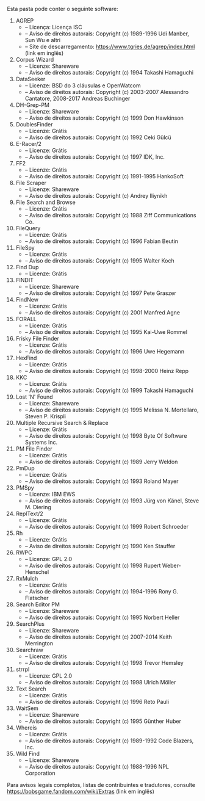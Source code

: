 ﻿Esta pasta pode conter o seguinte software:

1. AGREP
   - – Licença: Licença ISC
   - – Aviso de direitos autorais: Copyright (c) 1989-1996 Udi Manber, Sun Wu e altri
   - – Site de descarregamento: https://www.tgries.de/agrep/index.html (link em inglês)
2. Corpus Wizard
   - – Licenze: Shareware
   - – Aviso de direitos autorais: Copyright (c) 1994 Takashi Hamaguchi
3. DataSeeker
   - – Licenze: BSD do 3 cláusulas e OpenWatcom
   - – Aviso de direitos autorais: Copyright (c) 2003-2007 Alessandro Cantatore, 2008-2017 Andreas Buchinger
4. DH-Grep-PM
   - – Licenze: Shareware
   - – Aviso de direitos autorais: Copyright (c) 1999 Don Hawkinson
5. DoublesFinder
   - – Licenze: Grátis
   - – Aviso de direitos autorais: Copyright (c) 1992 Ceki Gülcü
6. E-Racer/2
   - – Licenze: Grátis
   - – Aviso de direitos autorais: Copyright (c) 1997 IDK, Inc.
7. FF2
   - – Licenze: Grátis
   - – Aviso de direitos autorais: Copyright (c) 1991-1995 HankoSoft
8. File Scraper
   - – Licenze: Shareware
   - – Aviso de direitos autorais: Copyright (c) Andrey Iliynikh
9. File Search and Browse
   - – Licenze: Grátis
   - – Aviso de direitos autorais: Copyright (c) 1988 Ziff Communications Co.
10. FileQuery
    - – Licenze: Grátis
    - – Aviso de direitos autorais: Copyright (c) 1996 Fabian Beutin
11. FileSpy
    - – Licenze: Grátis
    - – Aviso de direitos autorais: Copyright (c) 1995 Walter Koch
12. Find Dup
    - – Licenze: Grátis
13. FINDIT
    - – Licenze: Shareware
    - – Aviso de direitos autorais: Copyright (c) 1997 Pete Graszer
14. FindNew
    - – Licenze: Grátis
    - – Aviso de direitos autorais: Copyright (c) 2001 Manfred Agne
15. FORALL
    - – Licenze: Grátis
    - – Aviso de direitos autorais: Copyright (c) 1995 Kai-Uwe Rommel
16. Frisky File Finder
    - – Licenze: Grátis
    - – Aviso de direitos autorais: Copyright (c) 1996 Uwe Hegemann
17. HexFind
    - – Licenze: Grátis
    - – Aviso de direitos autorais: Copyright (c) 1998-2000 Heinz Repp
18. KKC
    - – Licenze: Grátis
    - – Aviso de direitos autorais: Copyright (c) 1999 Takashi Hamaguchi
19. Lost 'N' Found
    - – Licenze: Shareware
    - – Aviso de direitos autorais: Copyright (c) 1995 Melissa N. Mortellaro, Steven P. Krispli
20. Multiple Recursive Search & Replace
    - – Licenze: Grátis
    - – Aviso de direitos autorais: Copyright (c) 1998 Byte Of Software Systems Inc.
21. PM File Finder
    - – Licenze: Grátis
    - – Aviso de direitos autorais: Copyright (c) 1989 Jerry Weldon
22. PmDup
    - – Licenze: Grátis
    - – Aviso de direitos autorais: Copyright (c) 1993 Roland Mayer
23. PMSpy
    - – Licenze: IBM EWS
    - – Aviso de direitos autorais: Copyright (c) 1993 Jürg von Känel, Steve M. Diering
24. ReplText/2
    - – Licenze: Grátis
    - – Aviso de direitos autorais: Copyright (c) 1999 Robert Schroeder
25. Rh
    - – Licenze: Grátis
    - – Aviso de direitos autorais: Copyright (c) 1990 Ken Stauffer
26. RWPC
    - – Licenze: GPL 2.0
    - – Aviso de direitos autorais: Copyright (c) 1998 Rupert Weber-Henschel
27. RxMulch
    - – Licenze: Grátis
    - – Aviso de direitos autorais: Copyright (c) 1994-1996 Rony G. Flatscher
28. Search Editor PM
    - – Licenze: Shareware
    - – Aviso de direitos autorais: Copyright (c) 1995 Norbert Heller
29. SearchPlus
    - – Licenze: Shareware
    - – Aviso de direitos autorais: Copyright (c) 2007-2014 Keith Merrington
30. Searchraw
    - – Licenze: Grátis
    - – Aviso de direitos autorais: Copyright (c) 1998 Trevor Hemsley
31. strrpl
    - – Licenze: GPL 2.0
    - – Aviso de direitos autorais: Copyright (c) 1998 Ulrich Möller
32. Text Search
    - – Licenze: Grátis
    - – Aviso de direitos autorais: Copyright (c) 1996 Reto Pauli
33. WaitSem
    - – Licenze: Shareware
    - – Aviso de direitos autorais: Copyright (c) 1995 Günther Huber
34. Whereis
    - – Licenze: Grátis
    - – Aviso de direitos autorais: Copyright (c) 1989-1992 Code Blazers, Inc.
35. Wild Find
    - – Licenze: Shareware
    - – Aviso de direitos autorais: Copyright (c) 1988-1996 NPL Corporation

Para avisos legais completos, listas de contribuintes e tradutores, consulte https://bobsgame.fandom.com/wiki/Extras (link em inglês)

